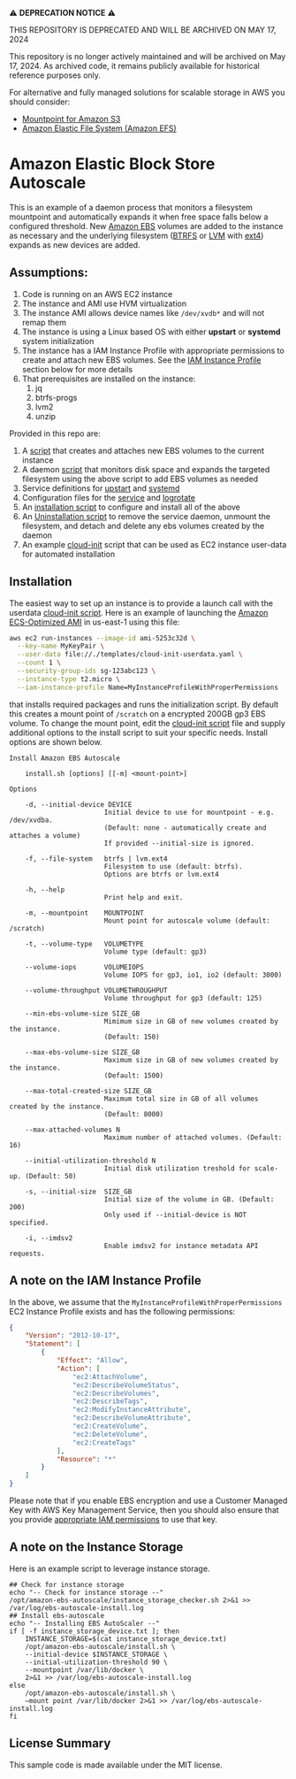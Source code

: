 :warning: __DEPRECATION NOTICE__ :warning:

THIS REPOSITORY IS DEPRECATED AND WILL BE ARCHIVED ON MAY 17, 2024

This repository is no longer actively maintained and will be archived on May 17, 2024. As archived code, it remains publicly available for historical reference purposes only.

For alternative and fully managed solutions for scalable storage in AWS you should consider:
- [Mountpoint for Amazon S3](https://aws.amazon.com/s3/features/mountpoint/?nc=sn&loc=2)
- [Amazon Elastic File System (Amazon EFS)](https://aws.amazon.com/efs/)

# Amazon Elastic Block Store Autoscale

This is an example of a daemon process that monitors a filesystem mountpoint and automatically expands it when free space falls below a configured threshold. New [Amazon EBS](https://aws.amazon.com/ebs/) volumes are added to the instance as necessary and the underlying filesystem ([BTRFS](http://btrfs.wiki.kernel.org) or [LVM](https://en.wikipedia.org/wiki/Logical_Volume_Manager_(Linux)) with [ext4](https://en.wikipedia.org/wiki/Ext4)) expands as new devices are added.

## Assumptions:

1. Code is running on an AWS EC2 instance
2. The instance and AMI use HVM virtualization
3. The instance AMI allows device names like `/dev/xvdb*` and will not remap them
4. The instance is using a Linux based OS with either **upstart** or **systemd** system initialization
5. The instance has a IAM Instance Profile with appropriate permissions to create and attach new EBS volumes. See the [IAM Instance Profile](#a-note-on-the-iam-instance-profile) section below for more details
6. That prerequisites are installed on the instance:
   1. jq
   2. btrfs-progs
   3. lvm2
   4. unzip

Provided in this repo are:

1. A [script](bin/create-ebs-volume) that creates and attaches new EBS volumes to the current instance
2. A daemon [script](bin/ebs-autoscale) that monitors disk space and expands the targeted filesystem using the above script to add EBS volumes as needed
3. Service definitions for [upstart](service/upstart/ebs-autoscale.conf) and [systemd](service/systemd/ebs-autoscale.service)
4. Configuration files for the [service](config/ebs-autoscale.json) and [logrotate](config/ebs-autoscale.logrotate)
5. An [installation script](install.sh) to configure and install all of the above
6. An [Uninstallation script](uninstall.sh) to remove the service daemon, unmount the filesystem, and detach and delete any ebs volumes created by the daemon
7. An example [cloud-init](templates/cloud-init-userdata.yaml) script that can be used as EC2 instance user-data for automated installation

## Installation

The easiest way to set up an instance is to provide a launch call with the userdata [cloud-init script](templates/cloud-init-userdata.yaml). Here is an example of launching the [Amazon ECS-Optimized AMI](https://docs.aws.amazon.com/AmazonECS/latest/developerguide/ecs-optimized_AMI.html) in us-east-1 using this file:

```bash
aws ec2 run-instances --image-id ami-5253c32d \
  --key-name MyKeyPair \
  --user-data file://./templates/cloud-init-userdata.yaml \
  --count 1 \
  --security-group-ids sg-123abc123 \
  --instance-type t2.micro \
  --iam-instance-profile Name=MyInstanceProfileWithProperPermissions
```

that installs required packages and runs the initialization script. By default this creates a mount point of `/scratch` on a encrypted 200GB gp3 EBS volume. To change the mount point, edit the [cloud-init script](templates/cloud-init-userdata.yaml) file and supply additional options to the install script to suit your specific needs.  Install options are shown below.

```text
Install Amazon EBS Autoscale

    install.sh [options] [[-m] <mount-point>]

Options

    -d, --initial-device DEVICE
                        Initial device to use for mountpoint - e.g. /dev/xvdba.
                        (Default: none - automatically create and attaches a volume)
                        If provided --initial-size is ignored.

    -f, --file-system   btrfs | lvm.ext4
                        Filesystem to use (default: btrfs).
                        Options are btrfs or lvm.ext4

    -h, --help
                        Print help and exit.

    -m, --mountpoint    MOUNTPOINT
                        Mount point for autoscale volume (default: /scratch)
                        
    -t, --volume-type   VOLUMETYPE
                        Volume type (default: gp3)

    --volume-iops       VOLUMEIOPS
                        Volume IOPS for gp3, io1, io2 (default: 3000)

    --volume-throughput VOLUMETHROUGHPUT
                        Volume throughput for gp3 (default: 125)

    --min-ebs-volume-size SIZE_GB
                        Mimimum size in GB of new volumes created by the instance.
                        (Default: 150)

    --max-ebs-volume-size SIZE_GB
                        Maximum size in GB of new volumes created by the instance.
                        (Default: 1500)
            
    --max-total-created-size SIZE_GB
                        Maximum total size in GB of all volumes created by the instance.
                        (Default: 8000)
                        
    --max-attached-volumes N
                        Maximum number of attached volumes. (Default: 16)

    --initial-utilization-threshold N
                        Initial disk utilization treshold for scale-up. (Default: 50)

    -s, --initial-size  SIZE_GB
                        Initial size of the volume in GB. (Default: 200)
                        Only used if --initial-device is NOT specified.

    -i, --imdsv2        
                        Enable imdsv2 for instance metadata API requests.
```

## A note on the IAM Instance Profile

In the above, we assume that the `MyInstanceProfileWithProperPermissions` EC2 Instance Profile exists and has the following permissions:

```json
{
    "Version": "2012-10-17",
    "Statement": [
        {
            "Effect": "Allow",
            "Action": [
                "ec2:AttachVolume",
                "ec2:DescribeVolumeStatus",
                "ec2:DescribeVolumes",
                "ec2:DescribeTags",
                "ec2:ModifyInstanceAttribute",
                "ec2:DescribeVolumeAttribute",
                "ec2:CreateVolume",
                "ec2:DeleteVolume",
                "ec2:CreateTags"
            ],
            "Resource": "*"
        }
    ]
}
```

Please note that if you enable EBS encryption and use a Customer Managed Key with AWS Key Management Service, then you should also ensure that you provide [appropriate IAM permissions](https://docs.aws.amazon.com/AWSEC2/latest/UserGuide/EBSEncryption.html#ebs-encryption-permissions) to use that key.


## A note on the Instance Storage

Here is an example script to leverage instance storage.

```
## Check for instance storage
echo "-- Check for instance storage --"
/opt/amazon-ebs-autoscale/instance_storage_checker.sh 2>&1 >> /var/log/ebs-autoscale-install.log
## Install ebs-autoscale
echo "-- Installing EBS AutoScaler --"
if [ -f instance_storage_device.txt ]; then
    INSTANCE_STORAGE=$(cat instance_storage_device.txt)
    /opt/amazon-ebs-autoscale/install.sh \
    --initial-device $INSTANCE_STORAGE \
    --initial-utilization-threshold 90 \
    --mountpoint /var/lib/docker \
    2>&1 >> /var/log/ebs-autoscale-install.log
else
    /opt/amazon-ebs-autoscale/install.sh \
    —mount point /var/lib/docker 2>&1 >> /var/log/ebs-autoscale-install.log
fi
```


## License Summary

This sample code is made available under the MIT license. 

